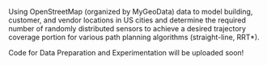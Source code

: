 Using OpenStreetMap (organized by MyGeoData) data to model building, customer, and vendor 
locations in US cities and determine the required number of 
randomly distributed sensors to achieve a desired trajectory coverage portion for various path 
planning algorithms (straight-line, RRT*).

Code for Data Preparation and Experimentation will be uploaded soon!
